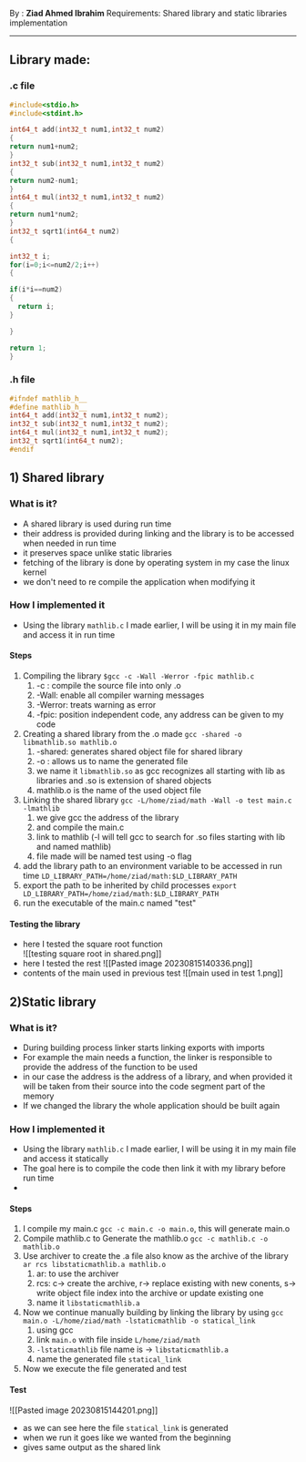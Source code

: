 By : **Ziad Ahmed Ibrahim**
Requirements: Shared library and static libraries implementation

---
## Library made:
### .c file
```c
#include<stdio.h>
#include<stdint.h>

int64_t add(int32_t num1,int32_t num2)
{
return num1+num2;
}
int32_t sub(int32_t num1,int32_t num2)
{
return num2-num1;
}
int64_t mul(int32_t num1,int32_t num2)
{
return num1*num2;
}
int32_t sqrt1(int64_t num2)
{

int32_t i;
for(i=0;i<=num2/2;i++)
{

if(i*i==num2)
{
  return i;
}

}

return 1;
}
```
### .h file
```c
#ifndef mathlib_h__
#define mathlib_h__
int64_t add(int32_t num1,int32_t num2);
int32_t sub(int32_t num1,int32_t num2);
int64_t mul(int32_t num1,int32_t num2);
int32_t sqrt1(int64_t num2);
#endif
```
## 1) Shared library
### What is it?
- A shared library is used during run time
- their address is provided during linking and the library is to be accessed when needed in run time
- it preserves space unlike static libraries
- fetching of the library is done by operating system in my case the linux kernel
- we don't need to re compile the application when modifying it

### How I implemented it
- Using the library `mathlib.c` I made earlier, I will be using it in my main file and access it in run time
#### Steps
1) Compiling the library `$gcc -c -Wall -Werror -fpic mathlib.c`
	1) -c : compile the source file into only .o
	2) -Wall: enable all compiler warning messages
	3) -Werror: treats warning as error
	4) -fpic: position independent code, any address can be given to my code
2) Creating a shared library from the .o made `gcc -shared -o libmathlib.so mathlib.o`
	1) -shared: generates shared object file for shared library
	2) -o : allows us to name the generated file
	3) we name it `libmathlib.so` as gcc recognizes all starting with lib as libraries and .so is extension of shared objects
	4) mathlib.o is the name of the used object file
3) Linking the shared library `gcc -L/home/ziad/math -Wall -o test main.c -lmathlib`
	1) we give gcc the address of the library 
	2) and compile the main.c 
	3) link to mathlib (-l will tell gcc to search for .so files starting with lib and named mathlib)
	4) file made will be named test using -o flag
4) add the library path to an environment variable to be accessed in run time `LD_LIBRARY_PATH=/home/ziad/math:$LD_LIBRARY_PATH`
5) export the path to be inherited by child processes `export LD_LIBRARY_PATH=/home/ziad/math:$LD_LIBRARY_PATH`
6) run the executable of the main.c named "test"
#### Testing the library
- here I tested the square root function  
![[testing square root in shared.png]]
- here I tested the rest
![[Pasted image 20230815140336.png]]
- contents of the main used in previous test
![[main used in test 1.png]]

## 2)Static library
### What is it?
- During building process linker starts linking exports with imports
- For example the main needs a function, the linker is responsible to provide the address of the function to be used
- in our case the address is the address of a library, and when provided it will be taken from their source into the code segment part of the memory
- If we changed the library the whole application should be built again
### How I implemented it
- Using the library `mathlib.c` I made earlier, I will be using it in my main file and access it statically
- The goal here is to compile the code then link it with my library before run time
- 
#### Steps
1) I compile my main.c `gcc -c main.c -o main.o`, this will generate main.o
2) Compile mathlib.c to Generate the mathlib.o `gcc -c mathlib.c -o mathlib.o`
3) Use archiver to create the .a file also know as the archive of the library `ar rcs libstaticmathlib.a mathlib.o`
	1) ar: to use the archiver
	2) rcs: c-> create the archive, r-> replace existing with new conents, s-> write object file index into the archive or update existing one
	3) name it `libstaticmathlib.a`
4) Now we continue manually building by linking the library by using `gcc main.o -L/home/ziad/math -lstaticmathlib -o statical_link`
	1) using gcc 
	2) link `main.o` with file inside `L/home/ziad/math`
	3) `-lstaticmathlib` file name is -> `libstaticmathlib.a`
	4) name the generated file `statical_link`
5) Now we execute the file generated and test

#### Test
![[Pasted image 20230815144201.png]]
- as we can see here the file `statical_link` is generated
- when we run it goes like we wanted from the beginning
- gives same output as the shared link
 


